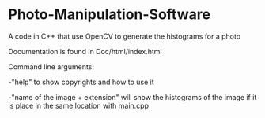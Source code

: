 # Photo-Manipulation-Software
A code in C++ that use OpenCV to generate the histograms for a photo

Documentation is found in Doc/html/index.html

Command line arguments:

-"help" to show copyrights and how to use it

-"name of the image + extension" will show the histograms of the image if it is place in the same location with main.cpp
